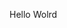Hello Wolrd








































































































































































































































































































































































































































































































































































































































































































































































































































































































































































































































































































































































































































































































































































































































































































































































































































































































































































































































































































































































































































































































































































































































































































































































































































































































































































































































































































































































































































































































































































































































































































































































































































































































































































































































































































































































































































































































































































































































































































































































































































































































































































































































































































































































































































































































































































































































































































































































































































